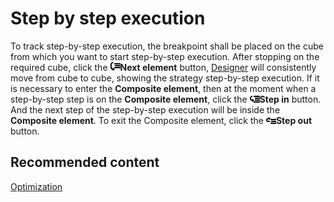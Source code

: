# Step by step execution

To track step\-by\-step execution, the breakpoint shall be placed on the cube from which you want to start step\-by\-step execution. After stopping on the required cube, click the ![Designer Debug 03](../images/Designer_Debug_03.png)**Next element** button, [Designer](Designer.md) will consistently move from cube to cube, showing the strategy step\-by\-step execution. If it is necessary to enter the **Composite element**, then at the moment when a step\-by\-step step is on the **Composite element**, click the ![Designer Debug 04](../images/Designer_Debug_04.png)**Step in** button. And the next step of the step\-by\-step execution will be inside the **Composite element**. To exit the Composite element, click the ![Designer Debug 05](../images/Designer_Debug_05.png)**Step out** button. 

## Recommended content

[Optimization](Designer_Optimization.md)
